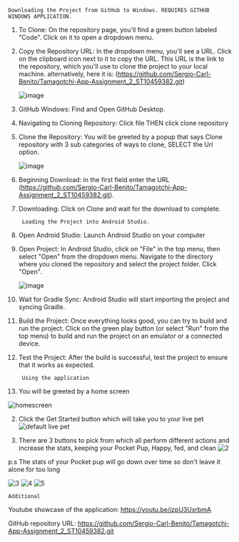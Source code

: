 	Downloading the Project from GitHub to Windows. REQUIRES GITHUB WINDOWS APPLICATION. 

1. To Clone: On the repository page, you'll find a green button labeled "Code". Click on it to open a dropdown menu.

2. Copy the Repository URL: In the dropdown menu, you'll see a URL. Click on the clipboard icon next to it to copy the URL. 
   This URL is the link to the repository, which you'll use to clone the project to your local machine. alternatively, here it is: (https://github.com/Sergio-Carl-Benito/Tamagotchi-App-Assignment_2_ST10459382.git)

   ![image](https://github.com/Sergio-Carl-Benito/Tamagotchi-App-Assignment_2_ST10459382/assets/163974756/081f28e6-95e3-4a86-95eb-2a101dab43c5)


3. GitHub Windows: Find and Open GitHub Desktop.

4. Navigating to Cloning Repository: Click file THEN click clone repository

5. Clone the Repository: You will be greeted by a popup that says Clone repository with 3 sub categories of ways to clone, SELECT the Url option.

   ![image](https://github.com/Sergio-Carl-Benito/Tamagotchi-App-Assignment_2_ST10459382/assets/163974756/ffbacca5-e6d7-4171-b027-9ae96118981b)


6. Beginning Download: in the first field enter the URL (https://github.com/Sergio-Carl-Benito/Tamagotchi-App-Assignment_2_ST10459382.git).

7. Downloading: Click on Clone and wait for the download to complete.


		Loading the Project into Android Studio.

1. Open Android Studio: Launch Android Studio on your computer

2. Open Project: In Android Studio, click on "File" in the top menu, then select "Open" from the dropdown menu. Navigate to the directory where you cloned the repository and select the project folder. Click "Open".

   ![image](https://github.com/Sergio-Carl-Benito/Tamagotchi-App-Assignment_2_ST10459382/assets/163974756/7215af3c-a820-43fa-a655-fdbe666a604d)


3. Wait for Gradle Sync: Android Studio will start importing the project and syncing Gradle. 

4. Build the Project: Once everything looks good, you can try to build and run the project. Click on the green play button (or select "Run" from the top menu) to build and run the project on an emulator or a connected device.

5. Test the Project: After the build is successful, test the project to ensure that it works as expected.

		Using the application
1. You will be greeted by a home screen

![homescreen](https://github.com/Sergio-Carl-Benito/Tamagotchi-App-Assignment_2_ST10459382/assets/163974756/b94e2509-b5a0-46f1-b8db-4a30b4e6b719)

2. Click the Get Started button which will take you to your live pet 
![default live pet](https://github.com/Sergio-Carl-Benito/Tamagotchi-App-Assignment_2_ST10459382/assets/163974756/3ca87e4d-39d6-4139-9517-b68c4322252a)

3. There are 3 buttons to pick from which all perform different actions and increase the stats, keeping your Pocket Pup, Happy, fed, and clean
![2](https://github.com/Sergio-Carl-Benito/Tamagotchi-App-Assignment_2_ST10459382/assets/163974756/0475a28a-de13-48cd-b349-3b69885e73a4)

p.s The stats of your Pocket pup will go down over time so don't leave it alone for too long

![3](https://github.com/Sergio-Carl-Benito/Tamagotchi-App-Assignment_2_ST10459382/assets/163974756/9894add9-22fc-4dcd-8eb7-2151a94f765b)
![4](https://github.com/Sergio-Carl-Benito/Tamagotchi-App-Assignment_2_ST10459382/assets/163974756/940dd0f7-fa2a-4ded-bbc1-db748a687f9e)
![5](https://github.com/Sergio-Carl-Benito/Tamagotchi-App-Assignment_2_ST10459382/assets/163974756/660b22b2-435f-451a-aadf-2e3029e8175a)



	Additional

Youtube showcase of the application: https://youtu.be/izpU3UxrbmA

GitHub repository URL: https://github.com/Sergio-Carl-Benito/Tamagotchi-App-Assignment_2_ST10459382.git
